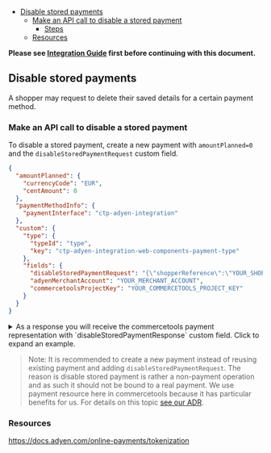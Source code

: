 <!-- START doctoc generated TOC please keep comment here to allow auto update -->
<!-- DON'T EDIT THIS SECTION, INSTEAD RE-RUN doctoc TO UPDATE -->

- [Disable stored payments](#disable-stored-payments)
  - [Make an API call to disable a stored payment](#make-an-api-call-to-disable-a-stored-payment)
    - [Steps](#steps)
  - [Resources](#resources)

<!-- END doctoc generated TOC please keep comment here to allow auto update -->

**Please see [Integration Guide](WebComponentsIntegrationGuide.md) first before continuing with this document.**

## Disable stored payments
A shopper may request to delete their saved details for a certain payment method.

### Make an API call to disable a stored payment

To disable a stored payment, create a new payment with `amountPlanned=0` and the `disableStoredPaymentRequest` custom field.

```json
{
  "amountPlanned": {
    "currencyCode": "EUR",
    "centAmount": 0
  },
  "paymentMethodInfo": {
    "paymentInterface": "ctp-adyen-integration"
  },
  "custom": {
    "type": {
      "typeId": "type",
      "key": "ctp-adyen-integration-web-components-payment-type"
    },
    "fields": {
      "disableStoredPaymentRequest": "{\"shopperReference\":\"YOUR_SHOPPER_REFERENCE\",\"recurringDetailReference\":\"YOUR_RECURRING_DETAIL_REFERENCE\"}",
      "adyenMerchantAccount": "YOUR_MERCHANT_ACCOUNT",
      "commercetoolsProjectKey": "YOUR_COMMERCETOOLS_PROJECT_KEY"
    }
  }
}
```

<details>
  <summary>As a response you will receive the commercetools payment representation with `disableStoredPaymentResponse` custom field. Click to expand an example.</summary>

```json
{
  "id": "b846c275-6c47-4da2-a092-936566db4a4f",
  "version": 3,
  "amountPlanned": {
    "type": "centPrecision",
    "currencyCode": "EUR",
    "centAmount": 0,
    "fractionDigits": 2
  },
  "paymentMethodInfo": {
    "paymentInterface": "ctp-adyen-integration"
  },
  "custom": {
    "type": {
      "typeId": "type",
      "id": "3540c278-dfe9-45a2-94cd-651025019bb2"
    },
    "fields": {
      "disableStoredPaymentRequest": "{\"shopperReference\":\"YOUR_SHOPPER_REFERENCE\",\"recurringDetailReference\":\"YOUR_RECURRING_DETAIL_REFERENCE\"}",
      "adyenMerchantAccount": "YOUR_MERCHANT_ACCOUNT",
      "commercetoolsProjectKey": "YOUR_COMMERCETOOLS_PROJECT_KEY",
      "disableStoredPaymentResponse": "{\"response\":\"[detail-successfully-disabled]\"}"
    }
  }
}
```
</details>

> Note: It is recommended to create a new payment instead of reusing existing payment and adding `disableStoredPaymentRequest`. The reason is disable stored payment is rather a non-payment operation and as such it should not be bound to a real payment. We use payment resource here in commercetools because it has particular benefits for us. For details on this topic [see our ADR](../../docs/adr/0009-non-payment-operations-using-payment.md).

### Resources
https://docs.adyen.com/online-payments/tokenization
